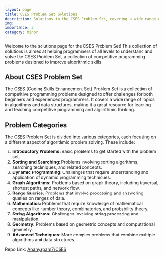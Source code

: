 ```yaml
---
layout: page
title: CSES Problem Set Solutions
description: Solutions to the CSES Problem Set, covering a wide range of algorithmic challenges.
img: 
importance: 3
category: Minor
---
```


Welcome to the solutions page for the CSES Problem Set! This collection of solutions is aimed at helping programmers of all levels to understand and solve the CSES Problem Set, a collection of competitive programming problems designed to improve algorithmic skills.

## About CSES Problem Set

The CSES (Coding Skills Enhancement Set) Problem Set is a collection of competitive programming problems designed to offer challenges for both beginners and experienced programmers. It covers a wide range of topics in algorithms and data structures, making it a great resource for learning and teaching competitive programming and algorithmic thinking.

## Problem Categories

The CSES Problem Set is divided into various categories, each focusing on a different aspect of algorithmic problem solving. These include:

1. **Introductory Problems:** Basic problems to get started with the problem set.
2. **Sorting and Searching:** Problems involving sorting algorithms, searching techniques, and related concepts.
3. **Dynamic Programming:** Challenges that require understanding and application of dynamic programming techniques.
4. **Graph Algorithms:** Problems based on graph theory, including traversal, shortest paths, and network flow.
5. **Range Queries:** Problems that involve processing and answering queries on ranges of data.
6. **Mathematics:** Problems that require knowledge of mathematical concepts like number theory, combinatorics, and probability theory.
7. **String Algorithms:** Challenges involving string processing and manipulation.
8. **Geometry:** Problems based on geometric concepts and computational geometry.
9. **Advanced Techniques:** More complex problems that combine multiple algorithms and data structures.

Repo Link: [Ananyapam7/CSES](https://github.com/Ananyapam7/CSES)